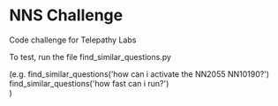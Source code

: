 # NNS Challenge
 
Code challenge for Telepathy Labs  

To test, run the file find_similar_questions.py  

(e.g. 
find_similar_questions('how can i activate the NN2055 NN10190?')  
find_similar_questions('how fast can i run?')  
)